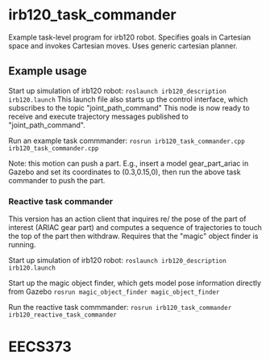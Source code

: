 # irb120_task_commander
Example task-level program for irb120 robot.  Specifies goals in Cartesian space and invokes
Cartesian moves.  Uses generic cartesian planner.

## Example usage
Start up simulation of irb120 robot:
`roslaunch irb120_description irb120.launch`
This launch file also starts up the control interface, which subscribes to the topic "joint_path_command"
This node is now ready to receive and execute trajectory messages published to "joint_path_command".

Run an example task commmander:
`rosrun irb120_task_commander.cpp irb120_task_commander.cpp`

Note: this motion can push a part.  E.g., insert a model gear_part_ariac in Gazebo and set its
coordinates to (0.3,0.15,0), then run the above task commander to push the part.

### Reactive task commander
This version has an action client that inquires re/ the pose of the part of interest (ARIAC gear part)
and computes a sequence of trajectories to touch the top of the part then withdraw.  Requires
that the "magic" object finder is running.

Start up simulation of irb120 robot:
`roslaunch irb120_description irb120.launch`

Start up the magic object finder, which gets model pose information directly from Gazebo
`rosrun magic_object_finder magic_object_finder`

Run the reactive task commmander:
`rosrun irb120_task_commander irb120_reactive_task_commander`
    
# EECS373
